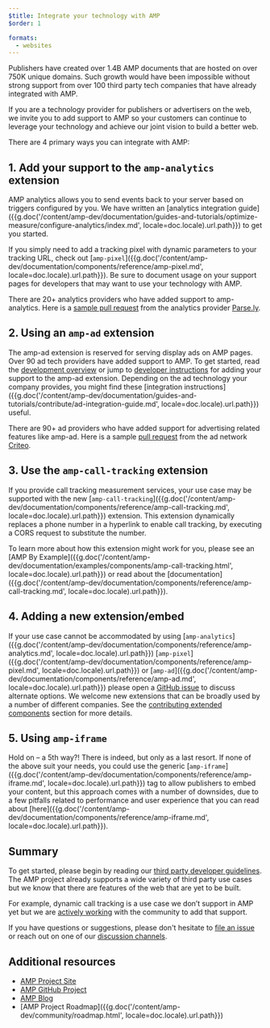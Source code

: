 ```yaml
---
$title: Integrate your technology with AMP
$order: 1

formats:
  - websites
---
```


Publishers have created over 1.4B AMP documents that are hosted on over 750K unique domains. Such growth would have been impossible without strong support from over 100 third party tech companies that have already integrated with AMP.

If you are a technology provider for publishers or advertisers on the web, we invite you to add support to AMP so your customers can continue to leverage your technology and achieve our joint vision to build a better web.

There are 4 primary ways you can integrate with AMP:

## 1. Add your support to the `amp-analytics` extension
AMP analytics allows you to send events back to your server based on triggers configured by you. We have written an [analytics integration guide]({{g.doc('/content/amp-dev/documentation/guides-and-tutorials/optimize-measure/configure-analytics/index.md', locale=doc.locale).url.path}}) to get you started.

If you simply need to add a tracking pixel with dynamic parameters to your tracking URL, check out [`amp-pixel`]({{g.doc('/content/amp-dev/documentation/components/reference/amp-pixel.md', locale=doc.locale).url.path}}). Be sure to document usage on your support pages for developers that may want to use your technology with AMP.

There are 20+ analytics providers who have added support to amp-analytics. Here is a [sample pull request](https://github.com/ampproject/amphtml/pull/1595) from the analytics provider [Parse.ly](https://www.parsely.com/help/integration/google-amp/).

## 2. Using an `amp-ad` extension

The amp-ad extension is reserved for serving display ads on AMP pages. Over 90 ad tech providers have added support to AMP.  To get started, read the [development overview](https://github.com/ampproject/amphtml/tree/master/ads#overview) or jump to [developer instructions](https://github.com/ampproject/amphtml/tree/master/ads#developer-guidelines-for-a-pull-request) for adding your support to the amp-ad extension. Depending on the ad technology your company provides, you might find these [integration instructions]({{g.doc('/content/amp-dev/documentation/guides-and-tutorials/contribute/ad-integration-guide.md', locale=doc.locale).url.path}}) useful.

There are 90+ ad providers who have added support for advertising related features like amp-ad. Here is a sample [pull request](https://github.com/ampproject/amphtml/pull/2299) from the ad network [Criteo](https://github.com/ampproject/amphtml/blob/master/ads/criteo.md).

## 3. Use the `amp-call-tracking` extension

If you provide call tracking measurement services, your use case may be supported with the new [`amp-call-tracking`]({{g.doc('/content/amp-dev/documentation/components/reference/amp-call-tracking.md', locale=doc.locale).url.path}}) extension. This extension dynamically replaces a phone number in a hyperlink to enable call tracking, by executing a CORS request to substitute the number.

To learn more about how this extension might work for you, please see an [AMP By Example]({{g.doc('/content/amp-dev/documentation/examples/components/amp-call-tracking.html', locale=doc.locale).url.path}}) or read about the [documentation]({{g.doc('/content/amp-dev/documentation/components/reference/amp-call-tracking.md', locale=doc.locale).url.path}}).

## 4. Adding a new extension/embed

If your use case cannot be accommodated by using [`amp-analytics`]({{g.doc('/content/amp-dev/documentation/components/reference/amp-analytics.md', locale=doc.locale).url.path}})  [`amp-pixel`]({{g.doc('/content/amp-dev/documentation/components/reference/amp-pixel.md', locale=doc.locale).url.path}}) or [`amp-ad`]({{g.doc('/content/amp-dev/documentation/components/reference/amp-ad.md', locale=doc.locale).url.path}})  please open a [GitHub issue](https://github.com/ampproject/amphtml/issues/new) to discuss alternate options. We welcome new extensions that can be broadly used by a number of different companies. See the [contributing extended components](https://github.com/ampproject/amphtml/blob/master/CONTRIBUTING.md#contributing-extended-components) section for more details.

## 5. Using `amp-iframe`

Hold on – a 5th way?! There is indeed, but only as a last resort. If none of the above suit your needs, you could use the generic [`amp-iframe`]({{g.doc('/content/amp-dev/documentation/components/reference/amp-iframe.md', locale=doc.locale).url.path}}) tag to allow publishers to embed your content, but this approach comes with a number of downsides, due to a few pitfalls related to performance and user experience that you can read about [here]({{g.doc('/content/amp-dev/documentation/components/reference/amp-iframe.md', locale=doc.locale).url.path}}).

## Summary

To get started, please begin by reading our [third party developer guidelines](https://github.com/ampproject/amphtml/blob/master/3p/README.md). The AMP project already supports a wide variety of third party use cases but we know that there are features of the web that are yet to be built.

For example, dynamic call tracking is a use case we don’t support in AMP yet but we are [actively working](https://github.com/ampproject/amphtml/issues/5276) with the community to add that support.

If you have questions or suggestions, please don't hesitate to [file an issue](https://github.com/ampproject/amphtml/blob/master/CONTRIBUTING.md#filing-issues) or reach out on one of our [discussion channels](https://github.com/ampproject/amphtml/blob/master/CONTRIBUTING.md#discussion-channels).

## Additional resources

- [AMP Project Site](https://www.ampproject.org/)
- [AMP GitHub Project](https://github.com/ampproject/amphtml)
- [AMP Blog](https://blog.amp.dev/)
- [AMP Project Roadmap]({{g.doc('/content/amp-dev/community/roadmap.html', locale=doc.locale).url.path}})
